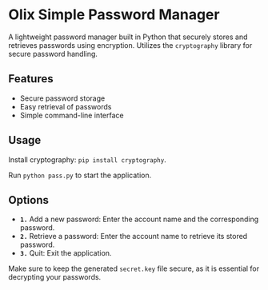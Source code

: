 # Olix Simple Password Manager

A lightweight password manager built in Python that securely stores and retrieves passwords using encryption. Utilizes the `cryptography` library for secure password handling.

## Features
- Secure password storage
- Easy retrieval of passwords
- Simple command-line interface

## Usage
Install cryptography: `pip install cryptography`.

Run `python pass.py` to start the application.

## Options
- **`1.`** Add a new password: Enter the account name and the corresponding password.
- **`2.`** Retrieve a password: Enter the account name to retrieve its stored password.
- **`3.`** Quit: Exit the application.

Make sure to keep the generated `secret.key` file secure, as it is essential for decrypting your passwords.

